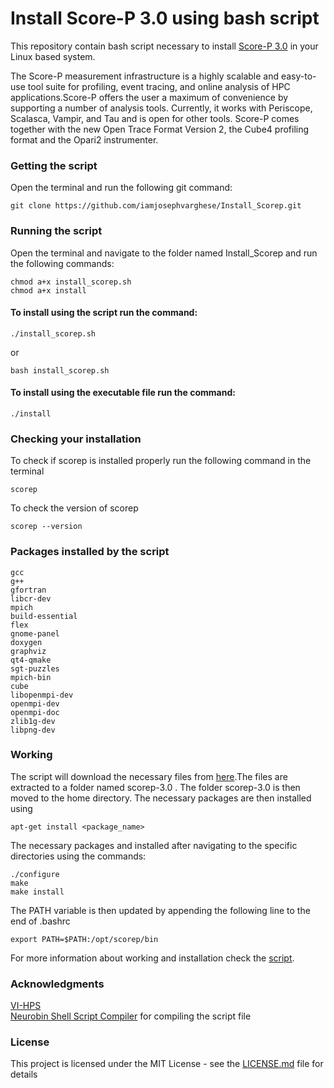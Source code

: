 # Install Score-P 3.0 using bash script
This repository contain bash script necessary to install [Score-P 3.0](http://www.vi-hps.org/projects/score-p/) in your Linux based system.  

The Score-P measurement infrastructure is a highly scalable and easy-to-use tool suite for profiling, event tracing, and online analysis of HPC applications.Score-P offers the user a maximum of convenience by supporting a number of analysis tools. Currently, it works with Periscope, Scalasca, Vampir, and Tau and is open for other tools. Score-P comes together with the new Open Trace Format Version 2, the Cube4 profiling format and the Opari2 instrumenter.  


### Getting the script

Open the terminal and run the following git command:  
```
git clone https://github.com/iamjosephvarghese/Install_Scorep.git
```

### Running the script
Open the terminal and navigate to the folder named Install_Scorep and run the following commands:  
```
chmod a+x install_scorep.sh
chmod a+x install
```
#### To install using the script run the command:  
```
./install_scorep.sh
```
or  
```
bash install_scorep.sh
```
#### To install using the executable file run the command:  
```
./install
```
### Checking your installation  
To check if scorep is installed properly run the following command in the terminal
```
scorep
```
To check the version of scorep  
```
scorep --version
```

### Packages installed by the script
```
gcc  
g++  
gfortran  
libcr-dev  
mpich  
build-essential  
flex  
gnome-panel  
doxygen  
graphviz  
qt4-qmake  
sgt-puzzles  
mpich-bin  
cube  
libopenmpi-dev  
openmpi-dev  
openmpi-doc   
zlib1g-dev  
libpng-dev  
```

### Working  
The script will download the necessary files from [here](http://www.vi-hps.org/upload/packages/scorep/scorep-3.0.tar.gz).The files are extracted to a folder named scorep-3.0 . The folder scorep-3.0 is then moved to the home directory. The necessary packages are then installed using 
```
apt-get install <package_name>
```
The necessary packages and installed after navigating to the specific directories using the commands:  
```
./configure  
make  
make install  
```
The PATH variable is then updated by appending the following line to the end of .bashrc
```
export PATH=$PATH:/opt/scorep/bin
```
For more information about working and installation check the [script](install_scorep.sh).  

### Acknowledgments

[VI-HPS](http://www.vi-hps.org)  
[Neurobin Shell Script Compiler](https://github.com/neurobin/shc) for compiling the script file

### License

This project is licensed under the MIT License - see the [LICENSE.md](LICENSE.md) file for details




